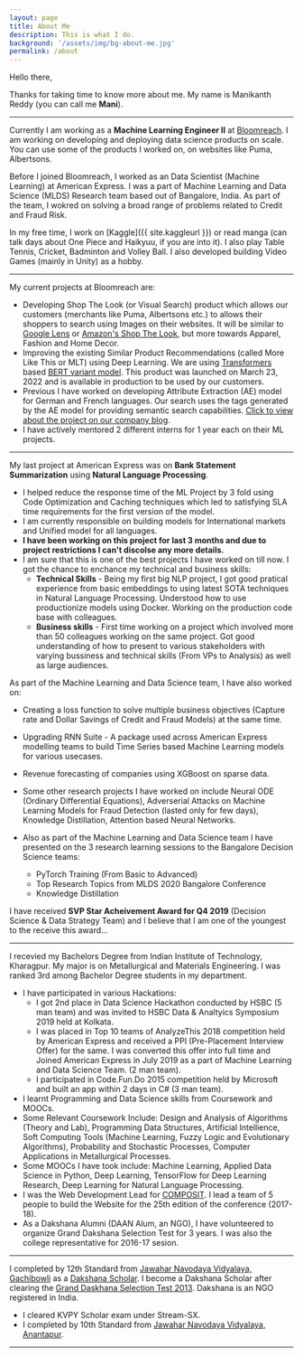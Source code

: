 ```yaml
---
layout: page
title: About Me
description: This is what I do.
background: '/assets/img/bg-about-me.jpg'
permalink: /about
---
```


Hello there,

Thanks for taking time to know more about me. My name is Manikanth Reddy (you can call me **Mani**). 

---

Currently I am working as a **Machine Learning Engineer II** at <a href="https://www.bloomreach.com/" target="_blank">Bloomreach</a>. I am working on developing and deploying data science products on scale. You can use some of the products I worked on, on websites like Puma, Albertsons.

Before I joined Bloomreach, I worked as an Data Scientist (Machine Learning) at American Express. I was a part of Machine Learning and Data Science (MLDS) Research team based out of Bangalore, India. As part of the team, I wokred on solving a broad range of problems related to Credit and Fraud Risk. 

In my free time, I work on [Kaggle]({{ site.kaggleurl }}) or read manga (can talk days about One Piece and Haikyuu, if you are into it). I also play Table Tennis, Cricket, Badminton and Volley Ball. I also developed building Video Games (mainly in Unity) as a hobby.

---

My current projects at Bloomreach are:
- Developing Shop The Look (or Visual Search) product which allows our customers (merchants like Puma, Albertsons etc.) to allows their shoppers to search using Images on their websites. It will be similar to <a href="https://lens.google/" target="_blank" title="Google Lens">Google Lens</a> or <a href="https://www.amazon.com/shopthelook" target="_blank" title="Amazon Shop the Look">Amazon's Shop The Look</a>, but more towards Apparel, Fashion and Home Decor. 
- Improving the existing Similar Product Recommendations (called More Like This or MLT) using Deep Learning. We are using <a href="https://arxiv.org/abs/1706.03762" target="_blank" title="Transformers Deep Learning Model"> Transformers</a> based <a href="https://arxiv.org/abs/1810.04805" target="_blank" title="Trasformer based BERT Model">BERT variant model</a>. This product was launched on March 23, 2022 and is available in production to be used by our customers. 
- Previous I have worked on developing Attribute Extraction (AE) model for German and French languages. Our search uses the tags generated by the AE model for providing semantic search capabilities. <a href="https://www.bloomreach.com/en/blog/2022/using-ai-based-multilingual-entity-detection-to-build-a-robust-semantic-understanding-capability" title="Using AI-based Multilingual Entity Detection To Build a Robust Semantic Understanding Capability" target="_blank">Click to view about the project on our company blog</a>. 
- I have actively mentored 2 different interns for 1 year each on their ML projects.

---

My last project at American Express was on **Bank Statement Summarization** using **Natural Language Processing**. 
- I helped reduce the response time of the ML Project by 3 fold using Code Optimization and Caching techniques which led to satisfying SLA time requirements for the first version of the model.
- I am currently responsible on building models for International markets and Unified model for all languages.
- **I have been working on this project for last 3 months and due to project restrictions I can't discolse any more details.**
- I am sure that this is one of the best projects I have worked on till now. I got the chance to enchance my technical and business skills:
  - **Technical Skills** - Being my first big NLP project, I got good pratical experience from basic embeddings to using latest SOTA techniques in Natural Language Processing. Understood how to use productionize models using Docker. Working on the production code base with colleagues.
  - **Business skills** - First time working on a project which involved more than 50 colleagues working on the same project. Got good understanding of how to present to various stakeholders with varying bussiness and technical skills (From VPs to Analysis) as well as large audiences. 

As part of the Machine Learning and Data Science team, I have also worked on:
- Creating a loss function to solve multiple business objectives (Capture rate and Dollar Savings of Credit and Fraud Models) at the same time.
- Upgrading RNN Suite - A package used across American Express modelling teams to build Time Series based Machine Learning models for various usecases.  
- Revenue forecasting of companies using XGBoost on sparse data. 
- Some other research projects I have worked on include Neural ODE (Ordinary Differential Equations), Adverserial Attacks on Machine Learning Models for Fraud Detection (lasted only for few days), Knowledge Distillation, Attention based Neural Networks.

- Also as part of the Machine Learning and Data Science team I have presented on the 3 research learning sessions to the Bangalore Decision Science teams:
  - PyTorch Training (From Basic to Advanced)
  - Top Research Topics from MLDS 2020 Bangalore Conference
  - Knowledge Distillation

I have received **SVP Star Acheivement Award for Q4 2019** (Decision Science & Data Strategy Team) and I believe that I am one of the youngest to the receive this award...

---

I recevied my Bachelors Degree from Indian Institute of Technology, Kharagpur. My major is on Metallurgical and Materials Engineering. I was ranked 3rd among Bachelor Degree students in my department.
- I have participated in various Hackations:
  - I got 2nd place in Data Science Hackathon conducted by HSBC (5 man team) and was invited to HSBC Data & Analtyics Symposium 2019 held at Kolkata.
  - I was placed in Top 10 teams of AnalyzeThis 2018 competition held by American Express and received a PPI (Pre-Placement Interview Offer) for the same. I was converted this offer into full time and Joined American Express in July 2019 as a part of Machine Learning and Data Science Team. (2 man team).
  - I participated in Code.Fun.Do 2015 competition held by Microsoft and built an app within 2 days in C# (3 man team).
- I learnt Programming and Data Science skills from Coursework and MOOCs.
- Some Relevant Coursework Include: Design and Analysis of Algorithms (Theory and Lab), Programming Data Structures, Artificial Intellience, Soft Computing Tools (Machine Learning, Fuzzy Logic and Evolutionary Algorithms), Probability and Stochastic Processes, Computer Applications in Metallurgical Processes.
- Some MOOCs I have took include: Machine Learning, Applied Data Science in Python, Deep Learning, TensorFlow for Deep Learning Research, Deep Learning for Natural Language Processing.
- I was the Web Development Lead for [COMPOSIT](http://www1.iitkgp.ac.in/downloads/composit.htm). I lead a team of 5 people to build the Website for the 25th edition of the conference (2017-18).
- As a Dakshana Alumni (DAAN Alum, an NGO), I have volunteered to organize Grand Dakshana Selection Test for 3 years. I was also the college representative for 2016-17 sesion.

---

I completed by 12th Standard from [Jawahar Navodaya Vidyalaya, Gachibowli](https://www.navodaya.gov.in/nvs/nvs-school/RANGAREDDY/hi/contact-us/JNV/) as a [Dakshana Scholar](https://dakshana.org/). I become a Dakshana Scholar after clearing the [Grand Daskhana Selection Test 2013](https://dakshana.org/become-a-scholar/). Dakshana is an NGO registered in India.
- I cleared KVPY Scholar exam under Stream-SX.
- I completed by 10th Standard from [Jawahar Navodaya Vidyalaya, Anantapur](https://navodaya.gov.in/nvs/nvs-school/Ananthapuram/en/contact-us/JNV/).

---